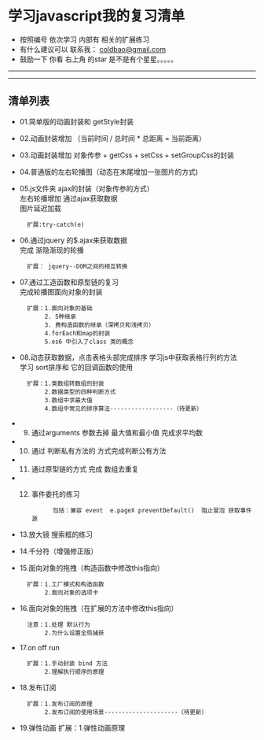 # 学习javascript我的复习清单

- 按照编号 依次学习 内部有 相关的扩展练习
- 有什么建议可以 联系我： coldbao@gmail.com
- 鼓励一下 你看 右上角 的star  是不是有个星星。。。。。

 
 -------------
 -------------
## 清单列表
- 01.简单版的动画封装和 getStyle封装
- 02.动画封装增加 （当前时间 / 总时间  * 总距离 =  当前距离）
- 03.动画封装增加 对象传参 + getCss + setCss + setGroupCss的封装
- 04.普通版的左右轮播图（动态在末尾增加一张图片的方式)
- 05.js文件夹 ajax的封装（对象传参的方式）   
        左右轮播增加 通过ajax获取数据   
        图片延迟加载  

        扩展:try-catch(e)
- 06.通过jquery 的$.ajax来获取数据  
        完成 渐隐渐现的轮播

        扩展： jquery--DOM之间的相互转换
- 07.通过工造函数和原型链的复习  
        完成轮播图面向对象的封装

        扩展：1.面向对象的基础
             2. 5种继承
             3. 费构造函数的继承（深拷贝和浅拷贝）
             4.forEach和map的封装 
             5.es6 中引入了class 类的概念
- 08.动态获取数据，点击表格头部完成排序
        学习js中获取表格行列的方法  
        学习 sort排序和 它的回调函数的使用

        扩展：1.类数组转数组的封装  
             2.数据类型的四种判断方式 
             3.数组中求最大值
             4.数组中常见的排序算法------------------（待更新）
- 09. 通过arguments 参数去掉 最大值和最小值 完成求平均数  


- 10. 通过 判断私有方法的 方式完成判断公有方法  


- 11. 通过原型链的方式 完成 数组去重复   

- 12. 事件委托的练习   

        
                包括：兼容 event  e.pageX preventDefault()  阻止冒泡 获取事件源
- 13.放大镜 搜索框的练习   

- 14.千分符（增强修正版）   

- 15.面向对象的拖拽（构造函数中修改this指向）

        扩展：1.工厂模式和构造函数
             2.面向对象的选项卡
             
- 16.面向对象的拖拽（在扩展的方法中修改this指向）

        注意：1.处理 默认行为
             2.为什么设置全局捕获
- 17.on off run

        扩展：1.手动封装 bind 方法
             2.理解执行顺序的原理
             
- 18.发布订阅

        扩展：1.发布订阅的原理
             2.发布订阅的使用场景---------------------（待更新）
             
- 19.弹性动画
        扩展：1.弹性动画原理
            
